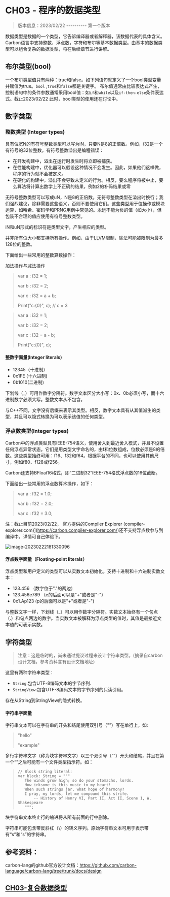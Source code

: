 # CH03 - 程序的数据类型

> 版本信息：2023/02/22 ---------- 第一个版本

数据类型是数据的一个类型，它告诉编译器或者解释器，该数据代表的具体含义。Carbon语言中支持整数，浮点数，字符和布尔等基本数据类型。由基本的数据类型可以组合复杂的数据类型，将在后续章节进行讲解。

## 布尔类型(bool)

一个布尔类型值只有两种：true和false。如下列语句就定义了一个bool类型变量并赋值为true。`bool` ,`true`和`false`都是关键字。 布尔值通常由比较表达式产生，控制语句中的条件参数通常采用bool值：如`if`和`while`以及`if-then-else`条件表达式。截止2023/02/22 此时，bool类型的使用还在讨论中。

## 数字类型

### 整数类型 (Integer types)

具有位宽N的有符号整数类型可以写为iN，只要N是8的正倍数。例如，i32是一个有符号的32位整数。有符号整数溢出是编程错误：

* 在开发构建中，溢出在运行时发生时将立即被捕获。
* 在性能构建中，优化器可以假设这种情况不会发生。因此，如果他们这样做，程序的行为就不会被定义。
* 在硬化的构建中，溢出不会导致未定义的行为。相反，要么程序将被中止，要么算法将计算出数学上不正确的结果，例如2的补码结果或零

无符号整数类型可以写成uN，N是8的正倍数。无符号整数类型在溢出时换行；我们强烈建议，除非需要这些语义，否则不要使用它们。这些类型用于位操作或模块运算，如哈希、密码学和PRNG用例中常见的。永远不能为负的值（如大小），但包装不合理的值应使用有符号整数类型。

iN和uN形式的标识符是类型文字，产生相应的类型。

并非所有位大小都支持所有操作。例如，由于LLVM限制，除法可能被限制为最多128位的整数。

下面给出一些常用的整数算数操作：

加法操作与减法操作

> var a : i32 = 1;
>
>  var b : i32 = 2;
>
>  var c : i32 = a + b;
>
>  Print("c:{0}", c); // c = 3

>  var a : i32 = 1;
>
>  var b : i32 = 2;
>
>  var c : i32 = a - b;
>
>  Print("c:{0}", c);

#### 整数字面量(Integer literals)

* 12345（十进制）
* 0x1FE (十六进制)
* 0b1010(二进制) 

下划线（_）可用作数字分隔符。数字文本区分大小写：0x、0b必须小写，而十六进制数字必须大写。整数文本从不包含。

与C++不同，文字没有后缀来表示其类型。相反，数字文本具有从其值派生的类型，并且可以隐式转换为可以表示该值的任何类型。

### 浮点数类型(Integer types)

Carbon中的浮点类型具有IEEE-754语义，使用舍入到最近舍入模式，并且不设置任何浮点异常状态。它们是用类型文字命名的，由f和位数组成，位数必须是8的倍数。这些类型始终可用：f16、f32和f64。根据平台的不同，也可以使用其他尺寸，例如f80、f128或f256。

Carbon还支持BFloat16格式，即“二进制32”IEEE-754格式浮点数的16位截断。

下面给出一些常用的浮点数算术操作，如下：

>var a : f32 = 1.0;
>
>var b : f32 = 2.0;
>
>var c : f32 = 3.0;

注：截止目前2023/02/22，  官方提供的Compiler Explorer (compiler-explorer.com)](https://carbon.compiler-explorer.com/)还不支持浮点数参与到编译中。详情可自己体验下。

![image-20230222181330096](./img/image-20230222181330096.png)

#### 浮点数字面量（Floating-point literals）

浮点类型和用户定义的类型可以从实数文本初始化。支持十进制和十六进制实数文本：

* 123.456 （数字位于"."的两边）
* 123.456e789 （e的后面可以是"+"或者是"-"）
* 0x1.Ap123 (p的后面可以是"+"或者是"-")

与整数文字一样，下划线（_）可以用作数字分隔符。实数文本始终有一个句点（.）和句点两边的数字。当实数文本被解释为浮点类型的值时，其值是最接近文本值的可表示实数。

## 字符类型

>注意：这是临时的，尚未通过提议过程来设计字符串类型。(摘录自carbon设计文档，参考资料含有设计文档地址)

这里有两种字符串类型：

* `String`:包含UTF-8编码文本的字节序列.
* `StringView`:包含UTF-8编码文本的字节序列的只读引用。

存在从String到StringView的隐式转换。

#### 字符串字面量

字符串文本可以在字符串的开头和结尾使用双引号（""）写在单行上，如:

>”hello"
>
>"example"

多行字符串文字（称为块字符串文字）以三个双引号（“”）开头和结尾，并且在第一个“”之后可能有一个文件类型指示符。如：

>```
>// Block string literal:
>var block: String = """
>    The winds grow high; so do your stomachs, lords.
>    How irksome is this music to my heart!
>    When such strings jar, what hope of harmony?
>    I pray, my lords, let me compound this strife.
>        -- History of Henry VI, Part II, Act II, Scene 1, W. Shakespeare
>    """;
>```

块字符串文本终止行的缩进将从所有前面的行中删除。

字符串可能包含带反斜杠（\）的转义序列。原始字符串文本可用于表示带有“s”和“s”的字符串。

## 参考资料：

carbon-lang的github官方设计文档：https://github.com/carbon-language/carbon-lang/tree/trunk/docs/design

 ## [CH03-复合数据类型](CH03-复合数据类型.md)

